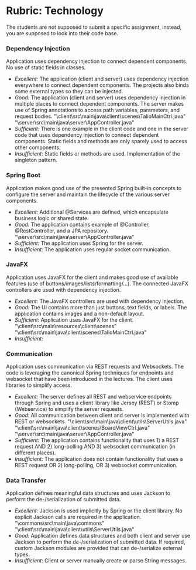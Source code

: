 # Rubric: Technology

The students are not supposed to submit a specific assignment, instead, you are supposed to look into their code base.

### Dependency Injection

Application uses dependency injection to connect dependent components. No use of static fields in classes.

- *Excellent:* The application (client and server) uses dependency injection everywhere to connect dependent components. The projects also binds some external types so they can be injected.
- *Good:* The application (client and server) uses dependency injection in multiple places to connect dependent components. The server makes use of Spring annotations to access path variables, parameters, and request bodies.
	"\client\src\main\java\client\scenes\TalioMainCtrl.java"
	"\server\src\main\java\server\AppController.java"
- *Sufficient:* There is one example in the client code and one in the server code that uses dependency injection to connect dependent components. Static fields and methods are only sparely used to access other components.
- *Insufficient:* Static fields or methods are used. Implementation of the singleton pattern.


### Spring Boot

Application makes good use of the presented Spring built-in concepts to configure the server and maintain the lifecycle of the various server components.

- *Excellent:* Additional @Services are defined, which encapsulate business logic or shared state.
- *Good:* The application contains example of @Controller, @RestController, and a JPA repository.
	"\server\src\main\java\server\AppController.java"
- *Sufficient:* The application uses Spring for the server.
- *Insufficient:* The application uses regular socket communication.


### JavaFX

Application uses JavaFX for the client and makes good use of available features (use of buttons/images/lists/formatting/…). The connected JavaFX controllers are used with dependency injection.

- *Excellent:* The JavaFX controllers are used with dependency injection.
- *Good:* The UI contains more than just buttons, text fields, or labels. The application contains images and a non-default layout.
- *Sufficient:* Application uses JavaFX for the client.
	"\client\src\main\resources\client\scenes"
	"\client\src\main\java\client\scenes\TalioMainCtrl.java"
- *Insufficient:* 


### Communication

Application uses communication via REST requests and Websockets. The code is leveraging the canonical Spring techniques for endpoints and websocket that have been introduced in the lectures. The client uses libraries to simplify access.

- *Excellent:* The server defines all REST and webservice endpoints through Spring and uses a client library like Jersey (REST) or Stomp (Webservice) to simplify the server requests.
- *Good:* All communication between client and server is implemented with REST or websockets.
   "\client\src\main\java\client\utils\ServerUtils.java"
   "\client\src\main\java\client\scenes\BoardViewCtrl.java"
   "\server\src\main\java\server\AppController.java"
- *Sufficient:* The application contains functionality that uses 1) a REST request AND 2) long-polling AND 3) websocket communication (in different places).
- *Insufficient:* The application does not contain functionality that uses a REST request OR 2) long-polling, OR 3) websocket communication.


### Data Transfer

Application defines meaningful data structures and uses Jackson to perform the de-/serialization of submitted data.

- *Excellent:* Jackson is used implicitly by Spring or the client library. No explicit Jackson calls are required in the application.
	"\commons\src\main\java\commons"
	"\client\src\main\java\client\utils\ServerUtils.java"
- *Good:* Application defines data structures and both client and server use Jackson to perform the de-/serialization of submitted data. If required, custom Jackson modules are provided that can de-/serialize external types.
- *Insufficient:* Client or server manually create or parse String messages.


